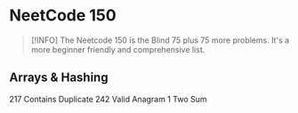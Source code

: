# NeetCode 150

> [!INFO]
> The Neetcode 150 is the Blind 75 plus 75 more problems. It's a more beginner friendly and comprehensive list.
 
## Arrays & Hashing
217 Contains Duplicate
242 Valid Anagram
1 Two Sum